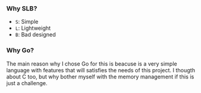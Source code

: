 ### Why SLB?
- `S`: Simple
- `L`: Lightweight
- `B`: Bad designed

### Why Go?
The main reason why I chose Go for this is beacuse is a very simple language with features that will satisfies the needs of this project.
I thougth about C too, but why bother myself with the memory management if this is just a challenge.
